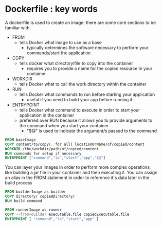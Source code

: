 # Dockerfile : key words
A dockerfile is used to create an image: there are some core sections to be familiar with:
- FROM
    - tells Docker what image to use as a base
        - typically determines the software necessary to perform your commands/start the application
- COPY
    - tells docker what directory/file to copy into the container
        - requires you to provide a name for the copied resource in your container
- WORKDIR
    - tells Docker what to call the work directory within the container
- RUN
    - tells Docker what commands to run before starting your application
        - useful if you need to build your app before running it
- ENTRYPOINT
    - tells Docker what command to execute in order to start your application in the container
    - preferred over RUN because it allows you to provide arguments to the command when you start your container
        - "$@" is used to indicate the argument/s passed to the command

```dockerfile
FROM baseImage
COPY content/to/copy(. for all) locationOrName/of/copied/content
WORKDIR /the/workdir/path/of/copied/content
RUN commands for setup if necessary
ENTRYPOINT ["command","to","start","app","$@"]
```

You can layer your images in order to perform more complex operations, like building a jar file in your container and then executing it. You can assign an alias in the FROM statement in order to reference it's data later in the build process

```dockerfile
FROM builderImage as builder
COPY directory/ copiedDirectory/
RUN build command

FROM runnerImage as runner
COPY --from=builder executable.file copiedExecutable.file
ENTRYPOINT [ "command","to","start","app" ]
```
